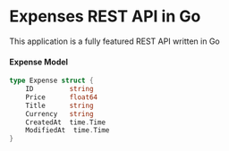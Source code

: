 # Expenses REST API in Go

This application is a fully featured REST API written in Go

#### Expense Model

```go
type Expense struct {
	ID         string
	Price      float64
	Title      string
    Currency   string
	CreatedAt  time.Time
	ModifiedAt  time.Time
}
```
